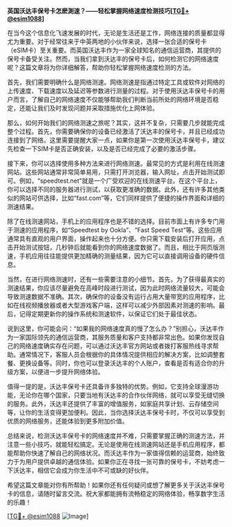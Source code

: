 **英国沃达丰保号卡怎麽測速？——轻松掌握网络速度检测技巧[[TG💪+ @esim1088](https://t.me/s/esim1088)]**

在当今这个信息化飞速发展的时代，无论是生活还是工作，网络连接的质量都显得尤为重要。对于经常往来于中英两地的小伙伴来说，选择一张合适的保号卡（eSIM卡）至关重要。而英国沃达丰作为一家全球知名的通信运营商，其提供的保号卡备受关注。然而，当我们拿到沃达丰的保号卡后，如何检测它的网络速度呢？这篇文章将为你详细解答，帮助你轻松掌握网络速度检测的方法。

首先，我们需要明确什么是网络测速。网络测速是指通过特定工具或软件对网络的上传速度、下载速度以及延迟等参数进行测量的过程。对于使用沃达丰保号卡的用户而言，了解自己的网络速度不仅能够帮助我们判断当前所处的网络环境是否稳定，还能让我们及时发现问题并采取措施优化上网体验。

那么，如何开始我们的网络测速之旅呢？其实，这并不复杂，只需要几步就能完成整个过程。首先，你需要确保你的设备已经激活了沃达丰的保号卡，并且已经成功连接到了网络。这里需要提醒大家一点，如果你是第一次使用沃达丰保号卡，建议先检查一下SIM卡是否正确安装，以及是否已经完成了必要的激活步骤。

接下来，你可以选择使用多种方法来进行网络测速。最常见的方式是利用在线测速网站。这些网站通常非常简单易用，只需打开浏览器，输入网址，点击开始测试即可。例如，“speedtest.net”就是一个广受欢迎的在线测速平台。在这个平台上，你可以选择不同的服务器进行测试，以获取更准确的数据。此外，还有许多其他类似的网站可供选择，比如“fast.com”等，它们同样提供了便捷的操作界面和详细的测速结果。

除了在线测速网站，手机上的应用程序也是不错的选择。目前市面上有许多专门用于测速的应用程序，如“Speedtest by Ookla”、“Fast Speed Test”等。这些应用通常具有直观的用户界面，操作起来也十分方便。你只需下载安装后打开应用，点击开始测试按钮，几秒钟后就能看到你的网络速度数据了。而且，相比于网页版测速，手机应用往往能提供更加精确的测量结果，因为它可以直接调用设备的硬件信息。

当然，在进行网络测速时，还有一些需要注意的小细节。首先，为了获得最真实的测速结果，你应该尽量避免在高峰时段进行测试，因为此时网络流量较大，可能会导致测速数据不准确。其次，确保你的设备没有运行占用大量带宽的应用程序，比如在线视频播放器或者大型游戏客户端，这样可以减少外部因素对测速的影响。最后，记得定期更新你的操作系统和测速软件，以保证它们处于最佳状态。

说到这里，你可能会问：“如果我的网络速度真的慢了怎么办？”别担心，沃达丰作为一家国际领先的通信运营商，其服务质量和客户支持都非常出色。如果你发现自己的网络速度确实存在问题，可以通过沃达丰官方网站或者拨打客服热线寻求帮助。通常情况下，客服人员会根据你的具体情况提供相应的解决方案，比如调整套餐、更换设备等。同时，你也可以登录沃达丰的个人账户，查看是否有适合你的升级方案，以便进一步提升网络体验。

值得一提的是，沃达丰保号卡还具备许多独特的优势。例如，它支持全球漫游功能，无论你在哪个国家，只要当地有沃达丰的合作伙伴网络，就可以享受无缝切换的服务。此外，沃达丰还提供了丰富的增值服务，如家庭共享计划、云存储空间等，让你的生活变得更加便利。因此，当你选择沃达丰保号卡时，不仅可以享受到优质的网络服务，还能体验到更多附加价值。

总结来说，检测沃达丰保号卡的网络速度并不难，只需要掌握正确的测速方法，并注意一些小技巧，就能轻松搞定。无论是使用在线测速网站还是手机应用程序，都能帮助你快速了解自己的网络状况。而沃达丰作为一家值得信赖的运营商，始终致力于为用户提供卓越的通信体验。如果你正在寻找一张可靠的保号卡，不妨考虑一下沃达丰，相信它会成为你生活中不可或缺的好伙伴。

希望这篇文章能对你有所帮助！如果你还有任何疑问或想了解更多关于沃达丰保号卡的信息，请随时留言交流。祝大家都能拥有流畅稳定的网络体验，畅享数字生活的乐趣！

[[TG💪+ @esim1088](https://t.me/s/esim1088) ![Image](https://i.postimg.cc/4NQfJmqS/Snipaste-2025-05-13-00-14-12.png)]